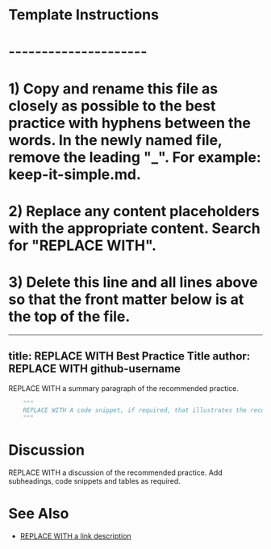 # Template Instructions
# ---------------------
# 1) Copy and rename this file as closely as possible to the best practice with hyphens between the words. In the newly named file, remove the leading "_". For example: keep-it-simple.md.
# 2) Replace any content placeholders with the appropriate content. Search for "REPLACE WITH".
# 3) Delete this line and all lines above so that the front matter below is at the top of the file. 
---
title: REPLACE WITH Best Practice Title
author: REPLACE WITH github-username
---

REPLACE WITH a summary paragraph of the recommended practice.

```python
    """
    REPLACE WITH A code snippet, if required, that illustrates the recommended practice. Change the name of the language if needed. DELETE entire section if not required.
    """
```

# Discussion 

REPLACE WITH a discussion of the recommended practice. Add subheadings, code snippets and tables as required.

# See Also

* [REPLACE WITH a link description](http://www.google.com) 
